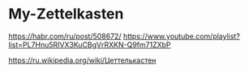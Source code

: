 ﻿# My-Zettelkasten

https://habr.com/ru/post/508672/
https://www.youtube.com/playlist?list=PL7Hnu5RIVX3KuCBgVrRXKN-Q9fm71ZXbP

https://ru.wikipedia.org/wiki/Цеттелькастен
